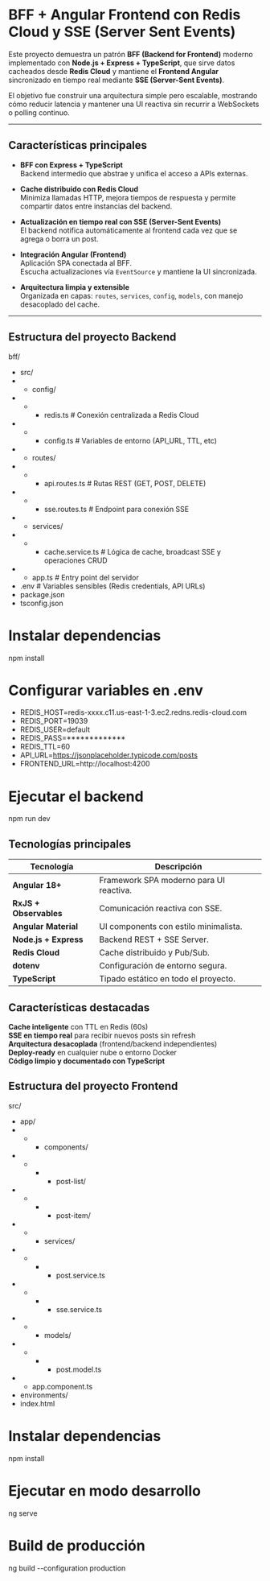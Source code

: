 # BFF + Angular Frontend con Redis Cloud y SSE (Server Sent Events)

Este proyecto demuestra un patrón **BFF (Backend for Frontend)** moderno implementado con **Node.js + Express + TypeScript**, que sirve datos cacheados desde **Redis Cloud** y mantiene el **Frontend Angular** sincronizado en tiempo real mediante **SSE (Server-Sent Events)**.

El objetivo fue construir una arquitectura simple pero escalable, mostrando cómo reducir latencia y mantener una UI reactiva sin recurrir a WebSockets o polling continuo.

---

## Características principales

- **BFF con Express + TypeScript**  
  Backend intermedio que abstrae y unifica el acceso a APIs externas.

- **Cache distribuido con Redis Cloud**  
  Minimiza llamadas HTTP, mejora tiempos de respuesta y permite compartir datos entre instancias del backend.

- **Actualización en tiempo real con SSE (Server-Sent Events)**  
  El backend notifica automáticamente al frontend cada vez que se agrega o borra un post.

- **Integración Angular (Frontend)**  
  Aplicación SPA conectada al BFF.  
  Escucha actualizaciones vía `EventSource` y mantiene la UI sincronizada.

- **Arquitectura limpia y extensible**  
  Organizada en capas: `routes`, `services`, `config`, `models`, con manejo desacoplado del cache.

---

## Estructura del proyecto Backend
bff/
- src/
- - config/
- - - redis.ts # Conexión centralizada a Redis Cloud
- - - config.ts # Variables de entorno (API_URL, TTL, etc)
- - routes/
- - - api.routes.ts # Rutas REST (GET, POST, DELETE)
- - - sse.routes.ts # Endpoint para conexión SSE
- - services/
- - - cache.service.ts # Lógica de cache, broadcast SSE y operaciones CRUD
- - app.ts # Entry point del servidor
- .env # Variables sensibles (Redis credentials, API URLs)
- package.json
- tsconfig.json

# Instalar dependencias
npm install

# Configurar variables en .env
- REDIS_HOST=redis-xxxx.c11.us-east-1-3.ec2.redns.redis-cloud.com
- REDIS_PORT=19039
- REDIS_USER=default
- REDIS_PASS=*************
- REDIS_TTL=60
- API_URL=https://jsonplaceholder.typicode.com/posts
- FRONTEND_URL=http://localhost:4200

# Ejecutar el backend
npm run dev

## Tecnologías principales

| Tecnología | Descripción |
|-------------|--------------|
| **Angular 18+** | Framework SPA moderno para UI reactiva. |
| **RxJS + Observables** | Comunicación reactiva con SSE. |
| **Angular Material** | UI components con estilo minimalista. |
| **Node.js + Express** | Backend REST + SSE Server. |
| **Redis Cloud** | Cache distribuido y Pub/Sub. |
| **dotenv** | Configuración de entorno segura. |
| **TypeScript** | Tipado estático en todo el proyecto. |


## Características destacadas

 **Cache inteligente** con TTL en Redis (60s)  
 **SSE en tiempo real** para recibir nuevos posts sin refresh  
 **Arquitectura desacoplada** (frontend/backend independientes)  
 **Deploy-ready** en cualquier nube o entorno Docker  
 **Código limpio y documentado con TypeScript**

## Estructura del proyecto Frontend

src/
- app/
- - - components/
- - - - post-list/
- - - - post-item/
- - - services/
- - - - post.service.ts
- - - - sse.service.ts
- - - models/
- - - - post.model.ts
- - app.component.ts
- environments/
- index.html

# Instalar dependencias
npm install

# Ejecutar en modo desarrollo
ng serve

# Build de producción
ng build --configuration production
